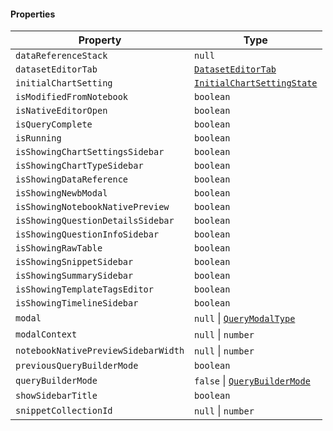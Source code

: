 #### Properties

| Property                                                                           | Type                                                                       |
| ---------------------------------------------------------------------------------- | -------------------------------------------------------------------------- |
| <a id="datareferencestack"></a> `dataReferenceStack`                               | `null`                                                                     |
| <a id="dataseteditortab"></a> `datasetEditorTab`                                   | [`DatasetEditorTab`](./generated/html/DatasetEditorTab.md)                 |
| <a id="initialchartsetting"></a> `initialChartSetting`                             | [`InitialChartSettingState`](./generated/html/InitialChartSettingState.md) |
| <a id="ismodifiedfromnotebook"></a> `isModifiedFromNotebook`                       | `boolean`                                                                  |
| <a id="isnativeeditoropen"></a> `isNativeEditorOpen`                               | `boolean`                                                                  |
| <a id="isquerycomplete"></a> `isQueryComplete`                                     | `boolean`                                                                  |
| <a id="isrunning"></a> `isRunning`                                                 | `boolean`                                                                  |
| <a id="isshowingchartsettingssidebar"></a> `isShowingChartSettingsSidebar`         | `boolean`                                                                  |
| <a id="isshowingcharttypesidebar"></a> `isShowingChartTypeSidebar`                 | `boolean`                                                                  |
| <a id="isshowingdatareference"></a> `isShowingDataReference`                       | `boolean`                                                                  |
| <a id="isshowingnewbmodal"></a> `isShowingNewbModal`                               | `boolean`                                                                  |
| <a id="isshowingnotebooknativepreview"></a> `isShowingNotebookNativePreview`       | `boolean`                                                                  |
| <a id="isshowingquestiondetailssidebar"></a> `isShowingQuestionDetailsSidebar`     | `boolean`                                                                  |
| <a id="isshowingquestioninfosidebar"></a> `isShowingQuestionInfoSidebar`           | `boolean`                                                                  |
| <a id="isshowingrawtable"></a> `isShowingRawTable`                                 | `boolean`                                                                  |
| <a id="isshowingsnippetsidebar"></a> `isShowingSnippetSidebar`                     | `boolean`                                                                  |
| <a id="isshowingsummarysidebar"></a> `isShowingSummarySidebar`                     | `boolean`                                                                  |
| <a id="isshowingtemplatetagseditor"></a> `isShowingTemplateTagsEditor`             | `boolean`                                                                  |
| <a id="isshowingtimelinesidebar"></a> `isShowingTimelineSidebar`                   | `boolean`                                                                  |
| <a id="modal"></a> `modal`                                                         | `null` \| [`QueryModalType`](./generated/html/QueryModalType.md)           |
| <a id="modalcontext"></a> `modalContext`                                           | `null` \| `number`                                                         |
| <a id="notebooknativepreviewsidebarwidth"></a> `notebookNativePreviewSidebarWidth` | `null` \| `number`                                                         |
| <a id="previousquerybuildermode"></a> `previousQueryBuilderMode`                   | `boolean`                                                                  |
| <a id="querybuildermode"></a> `queryBuilderMode`                                   | `false` \| [`QueryBuilderMode`](./generated/html/QueryBuilderMode.md)      |
| <a id="showsidebartitle"></a> `showSidebarTitle`                                   | `boolean`                                                                  |
| <a id="snippetcollectionid"></a> `snippetCollectionId`                             | `null` \| `number`                                                         |
